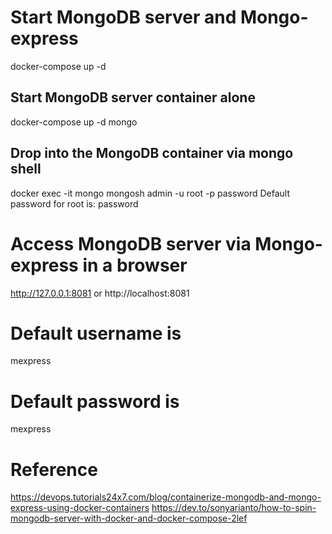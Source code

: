 # Start MongoDB server and Mongo-express
docker-compose up -d

## Start MongoDB server container alone
docker-compose up -d mongo

## Drop into the MongoDB container via mongo shell
docker exec -it mongo mongosh admin -u root -p password
Default password for root is: password
<!-- mongo admin -u root -p rootpassword -->


# Access MongoDB server via Mongo-express in a browser
http://127.0.0.1:8081
or
http://localhost:8081

# Default username is
mexpress	
# Default password is 
mexpress



# Reference
https://devops.tutorials24x7.com/blog/containerize-mongodb-and-mongo-express-using-docker-containers
https://dev.to/sonyarianto/how-to-spin-mongodb-server-with-docker-and-docker-compose-2lef
